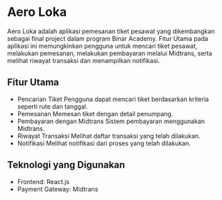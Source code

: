 # Aero Loka  

Aero Loka adalah aplikasi pemesanan tiket pesawat yang dikembangkan sebagai final project dalam program Binar Academy. Fitur Utama pada aplikasi ini memungkinkan pengguna untuk mencari tiket pesawat, melakukan pemesanan, melakukan pembayaran melalui Midtrans, serta melihat riwayat transaksi dan menampilkan notifikasi.  

## Fitur Utama  
- Pencarian Tiket
Pengguna dapat mencari tiket berdasarkan kriteria seperti rute dan tanggal.  
- Pemesanan
Memesan tiket dengan detail penumpang.  
- Pembayaran dengan Midtrans
Sistem pembayaran menggunakan Midtrans.  
- Riwayat Transaksi
Melihat daftar transaksi yang telah dilakukan.  
- Notifikasi
Melihat notifikasi dari proses yang telah dilakukan.

## Teknologi yang Digunakan  
- Frontend: React.js  
- Payment Gateway: Midtrans  